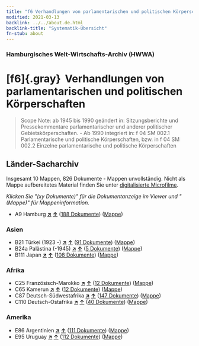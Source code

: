 ```yaml
---
title: "f6 Verhandlungen von parlamentarischen und politischen Körperschaften"
modified: 2021-03-13
backlink: ../../about.de.html
backlink-title: "Systematik-Übersicht"
fn-stub: about
---
```


### Hamburgisches Welt-Wirtschafts-Archiv (HWWA)

# [f6]{.gray}&#8201; Verhandlungen von parlamentarischen und politischen Körperschaften&#160; 


> Scope Note: ab 1945 bis 1990 geändert in: Sitzungsberichte und Pressekommentare parlamentarischer und anderer politischer Gebietskörperschaften. - Ab 1990 integriert in: f 04 SM 002.1 Parlamentarische und politische Körperschaften, bzw. in f 04 SM 002.2 Einzelne parlamentarische und politische Körperschaften






## Länder-Sacharchiv




Insgesamt 10 Mappen, 826 Dokumente - Mappen unvollständig.
Nicht als Mappe aufbereitetes Material finden Sie unter [digitalisierte Microfilme](/film/h1_sh.de.html).

_Klicken Sie "(xy Dokumente)" für die Dokumentanzeige im Viewer und "(Mappe)" für Mappeninformation._



- A9 Hamburg [**&nearr;**](../../../geo/i/140905/about.de.html "Hamburg (alle Mappen)") [**&uarr;**](../../../geo/about.de.html#A9 "Ländersystematik") (<a href="https://pm20.zbw.eu/iiifview/folder/sh/140905,144440" title="über: Hamburg : Verhandlungen von parlamentarischen und politischen Körperschaften" target="_blank">188 Dokumente</a>) ([Mappe](../../../../folder/sh/1409xx/140905/1444xx/144440/about.de.html))

### Asien

- B21 Türkei (1923 -) [**&nearr;**](../../../geo/i/141111/about.de.html "Türkei (1923 -) (alle Mappen)") [**&uarr;**](../../../geo/about.de.html#B21 "Ländersystematik") (<a href="https://pm20.zbw.eu/iiifview/folder/sh/141111,144440" title="über: Türkei (1923 -) : Verhandlungen von parlamentarischen und politischen Körperschaften" target="_blank">91 Dokumente</a>) ([Mappe](../../../../folder/sh/1411xx/141111/1444xx/144440/about.de.html))
- B24a Palästina (-1945) [**&nearr;**](../../../geo/i/141115/about.de.html "Palästina (-1945) (alle Mappen)") [**&uarr;**](../../../geo/about.de.html#B24a "Ländersystematik") (<a href="https://pm20.zbw.eu/iiifview/folder/sh/141115,144440" title="über: Palästina (-1945) : Verhandlungen von parlamentarischen und politischen Körperschaften" target="_blank">5 Dokumente</a>) ([Mappe](../../../../folder/sh/1411xx/141115/1444xx/144440/about.de.html))
- B111 Japan [**&nearr;**](../../../geo/i/141272/about.de.html "Japan (alle Mappen)") [**&uarr;**](../../../geo/about.de.html#B111 "Ländersystematik") (<a href="https://pm20.zbw.eu/iiifview/folder/sh/141272,144440" title="über: Japan : Verhandlungen von parlamentarischen und politischen Körperschaften" target="_blank">108 Dokumente</a>) ([Mappe](../../../../folder/sh/1412xx/141272/1444xx/144440/about.de.html))

### Afrika

- C25 Französisch-Marokko [**&nearr;**](../../../geo/i/141358/about.de.html "Französisch-Marokko (alle Mappen)") [**&uarr;**](../../../geo/about.de.html#C25 "Ländersystematik") (<a href="https://pm20.zbw.eu/iiifview/folder/sh/141358,144440" title="über: Französisch-Marokko : Verhandlungen von parlamentarischen und politischen Körperschaften" target="_blank">12 Dokumente</a>) ([Mappe](../../../../folder/sh/1413xx/141358/1444xx/144440/about.de.html))
- C65 Kamerun [**&nearr;**](../../../geo/i/141410/about.de.html "Kamerun (alle Mappen)") [**&uarr;**](../../../geo/about.de.html#C65 "Ländersystematik") (<a href="https://pm20.zbw.eu/iiifview/folder/sh/141410,144440" title="über: Kamerun : Verhandlungen von parlamentarischen und politischen Körperschaften" target="_blank">12 Dokumente</a>) ([Mappe](../../../../folder/sh/1414xx/141410/1444xx/144440/about.de.html))
- C87 Deutsch-Südwestafrika [**&nearr;**](../../../geo/i/141450/about.de.html "Deutsch-Südwestafrika (alle Mappen)") [**&uarr;**](../../../geo/about.de.html#C87 "Ländersystematik") (<a href="https://pm20.zbw.eu/iiifview/folder/sh/141450,144440" title="über: Deutsch-Südwestafrika : Verhandlungen von parlamentarischen und politischen Körperschaften" target="_blank">147 Dokumente</a>) ([Mappe](../../../../folder/sh/1414xx/141450/1444xx/144440/about.de.html))
- C110 Deutsch-Ostafrika [**&nearr;**](../../../geo/i/141471/about.de.html "Deutsch-Ostafrika (alle Mappen)") [**&uarr;**](../../../geo/about.de.html#C110 "Ländersystematik") (<a href="https://pm20.zbw.eu/iiifview/folder/sh/141471,144440" title="über: Deutsch-Ostafrika : Verhandlungen von parlamentarischen und politischen Körperschaften" target="_blank">40 Dokumente</a>) ([Mappe](../../../../folder/sh/1414xx/141471/1444xx/144440/about.de.html))

### Amerika

- E86 Argentinien [**&nearr;**](../../../geo/i/141692/about.de.html "Argentinien (alle Mappen)") [**&uarr;**](../../../geo/about.de.html#E86 "Ländersystematik") (<a href="https://pm20.zbw.eu/iiifview/folder/sh/141692,144440" title="über: Argentinien : Verhandlungen von parlamentarischen und politischen Körperschaften" target="_blank">111 Dokumente</a>) ([Mappe](../../../../folder/sh/1416xx/141692/1444xx/144440/about.de.html))
- E95 Uruguay [**&nearr;**](../../../geo/i/141695/about.de.html "Uruguay (alle Mappen)") [**&uarr;**](../../../geo/about.de.html#E95 "Ländersystematik") (<a href="https://pm20.zbw.eu/iiifview/folder/sh/141695,144440" title="über: Uruguay : Verhandlungen von parlamentarischen und politischen Körperschaften" target="_blank">112 Dokumente</a>) ([Mappe](../../../../folder/sh/1416xx/141695/1444xx/144440/about.de.html))








